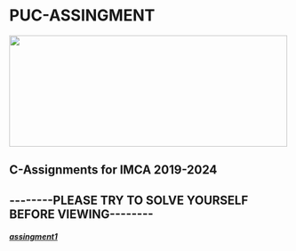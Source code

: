 <html> 
<h1>PUC-ASSINGMENT</h1>
<body>  
<img src="http://edlibre.com/wp-content/uploads/CProgrammingandDataStructures_1438585513.jpg"height="200"width="500">  
<h2>C-Assignments for IMCA 2019-2024</h2>
<h2>--------PLEASE TRY TO SOLVE YOURSELF BEFORE VIEWING--------</h2>
<h5><a href="https://github.com/chandrakant100/PUC-Assignment/tree/master/assingment1">assingment1</a></h5>
</body>  
</html>  
  

